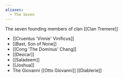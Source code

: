 ```yaml
---
aliases:
  - The Seven
---
```

The seven founding members of clan [[Clan Tremere]]
- [[Cruentus 'Vinnie' Vinificus]]
- [[Bast, Son of None]]
- [[Cong 'The Dominus' Chang]]
- [[Deocar]]
- [[Saladeem]]
- [[Joshua]]
- The Giovanni [[Otto Giovanni]] [[Diablerie]]